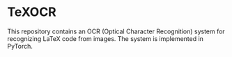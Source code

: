 # TeXOCR
This repository contains an OCR (Optical Character Recognition) system for recognizing LaTeX code from images. The system is implemented in PyTorch.
